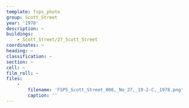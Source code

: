 ```yaml
---
template: fsps_photo
group: Scott_Street
year: '1978'
description: ~
buildings:
    - Scott_Street/27_Scott_Street
coordinates: ~
heading: ~
classification: ~
section: ~
cell: ~
film_roll: ~
files:
    -
        filename: 'FSPS_Scott_Street_008,_No_27,_19-2-C,_1978.png'
        caption: ''
---
```

